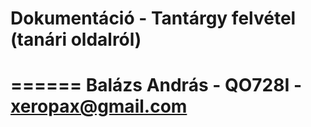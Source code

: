 # Dokumentáció - Tantárgy felvétel (tanári oldalról)
======
Balázs András - QO728I - xeropax@gmail.com
======


